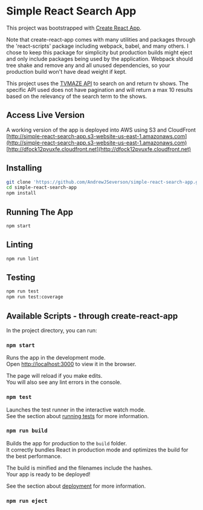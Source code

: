 # Simple React Search App

This project was bootstrapped with [Create React App](https://github.com/facebook/create-react-app).

Note that create-react-app comes with many utilities and packages through the 'react-scripts' package including webpack, babel, and many others. I chose to keep this package for simplicity but production builds might eject and only include packages being used by the application. Webpack should tree shake and remove any and all unused dependencies, so your production build won't have dead weight if kept.

This project uses the [TVMAZE API](http://www.tvmaze.com/api) to search on and return tv shows. The specific API used does not have pagination and will return a max 10 results based on the relevancy of the search term to the shows.

## Access Live Version

A working version of the app is deployed into AWS using S3 and CloudFront  
[http://simple-react-search-app.s3-website-us-east-1.amazonaws.com](http://simple-react-search-app.s3-website-us-east-1.amazonaws.com)  
[http://dfock12pvuxfe.cloudfront.net](http://dfock12pvuxfe.cloudfront.net)

## Installing

```bash
git clone 'https://github.com/AndrewJSeverson/simple-react-search-app.git'
cd simple-react-search-app
npm install
```

## Running The App

```bash
npm start
```

## Linting
```bash
npm run lint
```

## Testing
```bash
npm run test
npm run test:coverage
```

## Available Scripts - through create-react-app

In the project directory, you can run:

### `npm start`

Runs the app in the development mode.<br />
Open [http://localhost:3000](http://localhost:3000) to view it in the browser.

The page will reload if you make edits.<br />
You will also see any lint errors in the console.

### `npm test`

Launches the test runner in the interactive watch mode.<br />
See the section about [running tests](https://facebook.github.io/create-react-app/docs/running-tests) for more information.

### `npm run build`

Builds the app for production to the `build` folder.<br />
It correctly bundles React in production mode and optimizes the build for the best performance.

The build is minified and the filenames include the hashes.<br />
Your app is ready to be deployed!

See the section about [deployment](https://facebook.github.io/create-react-app/docs/deployment) for more information.

### `npm run eject`

